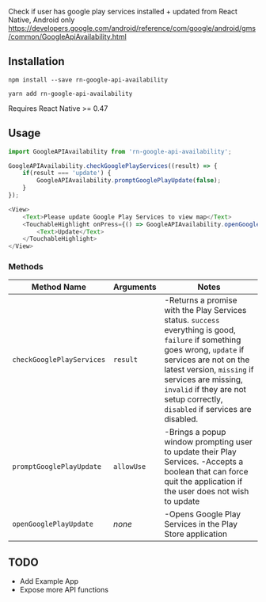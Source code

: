 <!-- # React Native Google API Availability Bridge [![npm version](https://badge.fury.io/js/react-native-google-api-availability-bridge.svg)](https://badge.fury.io/js/react-native-google-api-availability-bridge) -->
Check if user has google play services installed + updated from React Native, Android only
<https://developers.google.com/android/reference/com/google/android/gms/common/GoogleApiAvailability.html>

## Installation
```
npm install --save rn-google-api-availability
```

```
yarn add rn-google-api-availability
```

Requires React Native >= 0.47

## Usage
```js
import GoogleAPIAvailability from 'rn-google-api-availability';

GoogleAPIAvailability.checkGooglePlayServices((result) => {
	if(result === 'update') {
		GoogleAPIAvailability.promptGooglePlayUpdate(false);
	}
});
```

```js
<View>
	<Text>Please update Google Play Services to view map</Text>
	<TouchableHighlight onPress={() => GoogleAPIAvailability.openGooglePlayUpdate()}>
		<Text>Update</Text>
	</TouchableHighlight>
</View>
```

### Methods

| Method Name | Arguments | Notes
|---|---|---|
|`checkGooglePlayServices`|`result`|-Returns a promise with the Play Services status. `success` everything is good, `failure` if something goes wrong, `update` if services are not on the latest version, `missing` if services are missing, `invalid` if they are not setup correctly, `disabled` if services are disabled. |
|`promptGooglePlayUpdate`|`allowUse`|-Brings a popup window prompting user to update their Play Services. -Accepts a boolean that can force quit the application if the user does not wish to update|
|`openGooglePlayUpdate`|*none*|-Opens Google Play Services in the Play Store application|

## TODO

* Add Example App
* Expose more API functions
